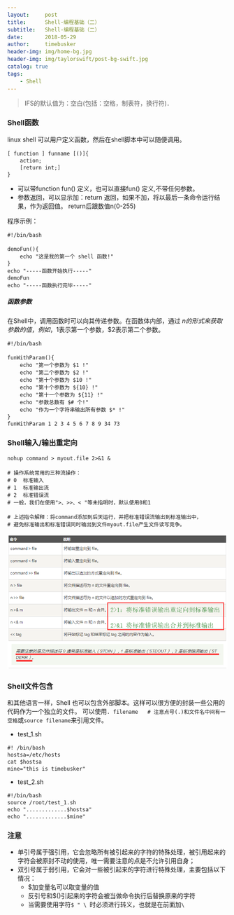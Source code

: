 ```yaml
---
layout:     post
title:      Shell-编程基础（二）
subtitle:   Shell-编程基础（二）
date:       2018-05-29
author:     timebusker
header-img: img/home-bg.jpg
header-img: img/taylorswift/post-bg-swift.jpg
catalog: true
tags:
    - Shell
---
```


> IFS的默认值为：空白(包括：空格，制表符，换行符)．

### Shell函数   
linux shell 可以用户定义函数，然后在shell脚本中可以随便调用。  
```
[ function ] funname [()]{
    action;
    [return int;]
}
```  
- 可以带function fun() 定义，也可以直接fun() 定义,不带任何参数。   
- 参数返回，可以显示加：return 返回，如果不加，将以最后一条命令运行结果，作为返回值。 return后跟数值n(0-255)

程序示例：    
```  
#!/bin/bash

demoFun(){
    echo "这是我的第一个 shell 函数!"
}
echo "-----函数开始执行-----"
demoFun
echo "-----函数执行完毕-----"
```  
##### 函数参数  
在Shell中，调用函数时可以向其传递参数。在函数体内部，通过 $n 的形式来获取参数的值，例如，$1表示第一个参数，$2表示第二个参数。    
```
#!/bin/bash

funWithParam(){
    echo "第一个参数为 $1 !"
    echo "第二个参数为 $2 !"
    echo "第十个参数为 $10 !"
    echo "第十个参数为 ${10} !"
    echo "第十一个参数为 ${11} !"
    echo "参数总数有 $# 个!"
    echo "作为一个字符串输出所有参数 $* !"
}
funWithParam 1 2 3 4 5 6 7 8 9 34 73
```     

### Shell输入/输出重定向     
```
nohup command > myout.file 2>&1 &

# 操作系统常用的三种流操作：
# 0  标准输入
# 1  标准输出流
# 2  标准错误流
# 一般，我们在使用">、>>、< "等未指明时，默认使用0和1

# 上述指令解释：将command添加到后天运行，并把标准错误流输出到标准输出中，
# 避免标准输出和标准错误同时输出到文件myout.file产生文件读写竞争。
```  
![image](/img/shell/3.png)  

### Shell文件包含   
和其他语言一样，Shell 也可以包含外部脚本。这样可以很方便的封装一些公用的代码作为一个独立的文件。
可以使用`. filename   # 注意点号(.)和文件名中间有一空格`或`source filename`来引用文件。    
- test_1.sh   
```  
#! /bin/bash
hostsa=/etc/hosts
cat $hostsa
mine="this is timebusker"
```  

- test_2.sh    
```
#!/bin/bash
source /root/test_1.sh
echo ".............$hostsa"
echo ".............$mine"
```  

### 注意   
  - 单引号属于强引用，它会忽略所有被引起来的字符的特殊处理，被引用起来的字符会被原封不动的使用，唯一需要注意的点是不允许引用自身；
  - 双引号属于弱引用，它会对一些被引起来的字符进行特殊处理，主要包括以下情况：   
     + $加变量名可以取变量的值   
	 + 反引号和$()引起来的字符会被当做命令执行后替换原来的字符  
	 + 当需要使用字符`$ " \ `时必须进行转义，也就是在前面加` \ `